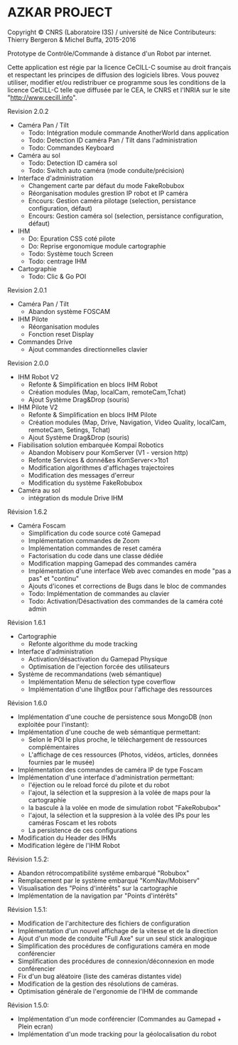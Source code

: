 

# AZKAR PROJECT 

Copyright © CNRS (Laboratoire I3S) / université de Nice
Contributeurs: Thierry Bergeron & Michel Buffa, 2015-2016

Prototype de Contrôle/Commande à distance d'un Robot par internet.

Cette application est régie par la licence CeCILL-C soumise au droit français et
respectant les principes de diffusion des logiciels libres. Vous pouvez
utiliser, modifier et/ou redistribuer ce programme sous les conditions
de la licence CeCILL-C telle que diffusée par le CEA, le CNRS et l'INRIA 
sur le site "http://www.cecill.info".


Revision 2.0.2
- Caméra Pan / Tilt
    - Todo: Intégration module commande AnotherWorld dans application
    - Todo: Detection ID caméra Pan / Tilt dans l'administration
    - Todo: Commandes Keyboard
- Caméra au sol
    - Todo: Detection ID caméra sol
    - Todo: Switch auto caméra (mode conduite/précision)
- Interface d'administration
    - Changement carte par défaut du mode FakeRobubox
    - Réorganisation modules grestion IP robot et IP caméra
    - Encours: Gestion caméra pilotage (selection, persistance configuration, défaut)
    - Encours: Gestion caméra sol (selection, persistance configuration, défaut)
- IHM
    - Do: Epuration CSS coté pilote
    - Do: Reprise ergonomique module cartographie
    - Todo: Système touch Screen
    - Todo: centrage IHM
- Cartographie
    - Todo: Clic & Go POI


Revision 2.0.1
- Caméra Pan / Tilt
    - Abandon système FOSCAM
- IHM Pilote
    - Réorganisation modules
    - Fonction reset Display
- Commandes Drive
    - Ajout commandes directionnelles clavier


Revision 2.0.0
- IHM Robot V2
    - Refonte & Simplification en blocs IHM Robot
    - Création modules (Map, localCam, remoteCam,Tchat)  
    - Ajout Système Drag&Drop (souris)
- IHM Pilote V2
    - Refonte & Simplification en blocs IHM Pilote
    - Création modules (Map, Drive, Navigation, Video Quality, localCam, remoteCam, Setings, Tchat)  
    - Ajout Système Drag&Drop (souris)
- Fiabilisation solution embarquée Kompaï Robotics
    - Abandon Mobiserv pour KomServer (V1 - version http)
    - Refonte Services & donné&es KomServer<>1to1
    - Modification algorithmes d'affichages trajectoires 
    - Modification des messages d'erreur
    - Modification du système FakeRobubox
- Caméra au sol
    - intégration ds module Drive IHM
    


Révision 1.6.2
- Caméra Foscam
    - Simplification du code source coté Gamepad
    - Implémentation commandes de Zoom
    - Implémentation commandes de reset caméra
    - Factorisation du code dans une classe dédiée
    - Modification mapping Gamepad des commandes caméra
    - Implémentation d'une interface Web avec comandes en mode "pas a pas" et "continu"
    - Ajouts d'icones et corrections de Bugs dans le bloc de commandes
    - Todo: Implémentation de commandes au clavier
    - Todo: Activation/Désactivation des commandes de la caméra coté admin

Révision 1.6.1
- Cartographie
    - Refonte algorithme du mode tracking
- Interface d'administration
    - Activation/désactivation du Gamepad Physique
    - Optimisation de l'ejection forcée des utilisateurs
- Système de recommandations (web sémantique)
    - Implémentation Menu de sélection type coverflow
    - Implémentation d'une lihgtBox pour l'affichage des ressources

Révision 1.6.0
- Implémentation d'une couche de persistence sous MongoDB (non exploitée pour l'instant):
- Implémentation d'une couche de web sémantique permettant:
    - Selon le POI le plus proche, le téléchargement de ressources complémentaires
    - L'affichage de ces ressources (Photos, vidéos, articles, données fournies par le musée)
- Implémentation des commandes de caméra IP de type Foscam
- Implémentation d'une interface d'administration permettant:
    - l'éjection ou le reload forcé du pilote et du robot
    - l'ajout, la sélection et la suppresion à la volée de maps pour la cartographie
    - la bascule à la volée en mode de simulation robot "FakeRobubox"
    - l'ajout, la sélection et la suppresion à la volée des IPs pour les caméras Foscam et les robots
    - La persistence de ces configurations
- Modification du Header des IHMs
- Modification légère de l'IHM Robot

Révision 1.5.2:
- Abandon rétrocompatibilité systême embarqué "Robubox"
- Remplacement par le système embarqué "KomNav/Mobiserv" 
- Visualisation des "Poins d'intérêts" sur la cartographie
- Implémentation de la navigation par "Points d'intérêts" 

Révision 1.5.1:
- Modification de l'architecture des fichiers de configuration
- Implémentation d'un nouvel affichage de la vitesse et de la direction  
- Ajout d'un mode de conduite "Full Axe" sur un seul stick analogique
- Simplification des procédures de configurations caméra en mode conférencier
- Simplification des procédures de connexion/déconnexion en mode conférencier
- Fix d'un bug aléatoire (liste des caméras distantes vide)
- Modification de la gestion des résolutions de caméras.  
- Optimisation générale de l'ergonomie de l'IHM de commande

Révision 1.5.0: 
- Implémentation d'un mode conférencier (Commandes au Gamepad + Plein ecran)
- Implémentation d'un mode tracking pour la géolocalisation du robot

